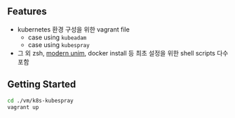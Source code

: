 ## Features

- kubernetes 환경 구성을 위한 vagrant file
    - case using `kubeadam`
    - case using `kubespray`
- 그 외 zsh, [modern unim](https://github.com/ibraheemdev/modern-unix), docker install 등 최초 설정을 위한 shell scripts 다수 포함


## Getting Started

```sh
cd ./vm/k8s-kubespray
vagrant up
```
